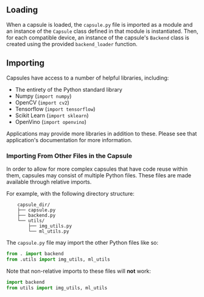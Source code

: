 ## Loading

When a capsule is loaded, the `capsule.py` file is imported as a module and an
instance of the `Capsule` class defined in that module is instantiated. Then,
for each compatible device, an instance of the capsule's `Backend` class is
created using the provided `backend_loader` function.

## Importing

Capsules have access to a number of helpful libraries, including:

- The entirety of the Python standard library
- Numpy (`import numpy`)
- OpenCV (`import cv2`)
- Tensorflow (`import tensorflow`)
- Scikit Learn (`import sklearn`)
- OpenVino (`import openvino`)

Applications may provide more libraries in addition to these. Please see that
application's documentation for more information.

### Importing From Other Files in the Capsule

In order to allow for more complex capsules that have code reuse within them,
capsules may consist of multiple Python files. These files are made available
through relative imports.

For example, with the following directory structure:

```
    capsule_dir/
    ├── capsule.py
    ├── backend.py
    └── utils/
        ├── img_utils.py
        └── ml_utils.py
```

The `capsule.py` file may import the other Python files like so:

```python
from . import backend
from .utils import img_utils, ml_utils
```

Note that non-relative imports to these files will __not__ work:

```python
import backend
from utils import img_utils, ml_utils
```
